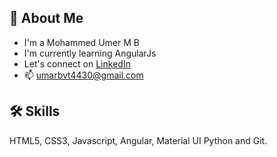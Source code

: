 ## 🚀 About Me
- I'm a Mohammed Umer M B
- I'm currently learning AngularJs
- Let's connect on [LinkedIn](https://www.linkedin.com/in/umarmb/)
- 📫 umarbvt4430@gmail.com

## 🛠 Skills
HTML5, CSS3, Javascript, Angular, Material UI Python and Git.


